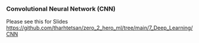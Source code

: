 ### Convolutional Neural Network (CNN)
Please see this for Slides
https://github.com/tharhtetsan/zero_2_hero_ml/tree/main/7_Deep_Learning/CNN
